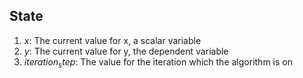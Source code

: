## State

1. $x$: The current value for x, a scalar variable
2. $y$: The current value for y, the dependent variable
3. $iteration_step$: The value for the iteration which the algorithm is on


